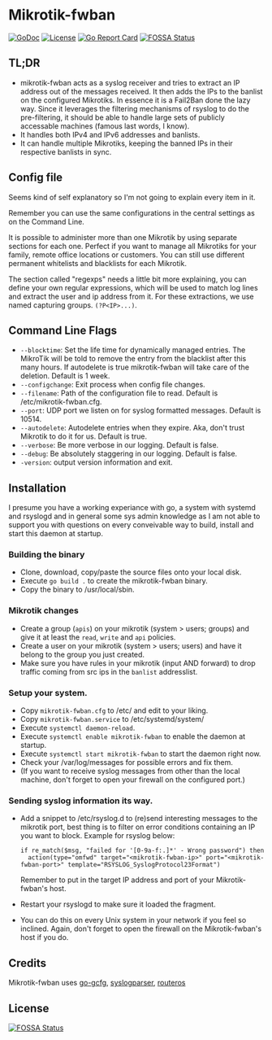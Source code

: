 # Mikrotik-fwban

[![GoDoc](https://godoc.org/github.com/middelink/mikrotik-fwban?status.svg)](https://godoc.org/github.com/middelink/mikrotik-fwban)
[![License](https://img.shields.io/github/license/middelink/mikrotik-fwban.svg)](https://github.com/middelink/mikrotik-fwban/blob/master/LICENSE)
[![Go Report Card](https://goreportcard.com/badge/github.com/middelink/mikrotik-fwban)](https://goreportcard.com/report/github.com/middelink/mikrotik-fwban)
[![FOSSA Status](https://app.fossa.com/api/projects/git%2Bgithub.com%2Fmiddelink%2Fmikrotik-fwban.svg?type=shield)](https://app.fossa.com/projects/git%2Bgithub.com%2Fmiddelink%2Fmikrotik-fwban?ref=badge_shield)

## TL;DR

* mikrotik-fwban acts as a syslog receiver and tries to extract an IP
  address out of the messages received. It then adds the IPs to the
  banlist on the configured Mikrotiks. In essence it is a Fail2Ban done the
  lazy way. Since it leverages the filtering mechanisms of rsyslog to do the
  pre-filtering, it should be able to handle large sets of publicly
  accessable machines (famous last words, I know).
* It handles both IPv4 and IPv6 addresses and banlists.
* It can handle multiple Mikrotiks, keeping the banned IPs in their
  respective banlists in sync.

## Config file

Seems kind of self explanatory so I'm not going to explain every item
in it.

Remember you can use the same configurations in the central settings
as on the Command Line.

It is possible to administer more than one Mikrotik by using separate
sections for each one. Perfect if you want to manage all Mikrotiks
for your family, remote office locations or customers. You can still
use different permanent whitelists and blacklists for each Mikrotik.

The section called "regexps" needs a little bit more explaining, you
can define your own regular expressions, which will be used to match
log lines and extract the user and ip address from it. For these
extractions, we use named capturing groups. `(?P<IP>...)`.

## Command Line Flags

* `--blocktime`: Set the life time for dynamically managed entries. The
  MikroTik will be told to remove the entry from the blacklist after
  this many hours. If autodelete is true mikrotik-fwban will take care
  of the deletion. Default is 1 week.
* `--configchange`: Exit process when config file changes.
* `--filename`: Path of the configuration file to read. Default is
  /etc/mikrotik-fwban.cfg.
* `--port`: UDP port we listen on for syslog formatted messages.
  Default is 10514.
* `--autodelete`: Autodelete entries when they expire. Aka, don't trust
  Mikrotik to do it for us. Default is true.
* `--verbose`: Be more verbose in our logging. Default is false.
* `--debug`: Be absolutely staggering in our logging. Default is false.
* `-version`: output version information and exit.

## Installation

I presume you have a working experiance with go, a system with systemd
and rsyslogd and in general some sys admin knowledge as I am not able
to support you with questions on every conveivable way to build, install
and start this daemon at startup.

### Building the binary

* Clone, download, copy/paste the source files onto your local disk.
* Execute `go build .` to create the mikrotik-fwban binary.
* Copy the binary to /usr/local/sbin.

### Mikrotik changes

* Create a group (`apis`) on your mikrotik (system > users; groups) and
  give it at least the `read`, `write` and `api` policies.
* Create a user on your mikrotik (system > users; users) and have it
  belong to the group you just created.
* Make sure you have rules in your mikrotik (input AND forward) to drop
  traffic coming from src ips in the `banlist` addresslist.

### Setup your system.

* Copy `mikrotik-fwban.cfg` to /etc/ and edit to your liking.
* Copy `mikrotik-fwban.service` to /etc/systemd/system/
* Execute `systemctl daemon-reload`.
* Execute `systemctl enable mikrotik-fwban` to enable the daemon at startup.
* Execute `systemctl start mikrotik-fwban` to start the daemon right now.
* Check your /var/log/messages for possible errors and fix them.
* (If you want to receive syslog messages from other than the local machine,
  don't forget to open your firewall on the configured port.)

### Sending syslog information its way.

* Add a snippet to /etc/rsyslog.d to (re)send interesting messages to the
  mikrotik port, best thing is to filter on error conditions containing an
  IP you want to block. Example for rsyslog below:

  ```
  if re_match($msg, "failed for '[0-9a-f:.]*' - Wrong password") then
	action(type="omfwd" target="<mikrotik-fwban-ip>" port="<mikrotik-fwban-port>" template="RSYSLOG_SyslogProtocol23Format")
  ```

  Remember to put in the target IP address and port of your Mikrotik-fwban's
  host.

* Restart your rsyslogd to make sure it loaded the fragment.
* You can do this on every Unix system in your network if you feel so
  inclined. Again, don't forget to open the firewall on the Mikrotik-fwban's
  host if you do.

## Credits

Mikrotik-fwban uses
[go-gcfg](https://github.com/go-gcfg/gcfg/tree/v1),
[syslogparser](github.com/jeromer/syslogparser),
[routeros](https://github.com/go-routeros/routeros)


## License
[![FOSSA Status](https://app.fossa.com/api/projects/git%2Bgithub.com%2Fmiddelink%2Fmikrotik-fwban.svg?type=large)](https://app.fossa.com/projects/git%2Bgithub.com%2Fmiddelink%2Fmikrotik-fwban?ref=badge_large)

